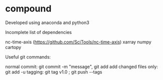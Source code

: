 # compound

Developed using anaconda and python3

Incomplete list of dependencies

nc-time-axis (https://github.com/SciTools/nc-time-axis)
xarray
numpy
cartopy




Useful git commands:

normal commit: git commit -m "message", git add
add changed files only: git add -u
tagging: git tag v1.0 ; git push --tags
